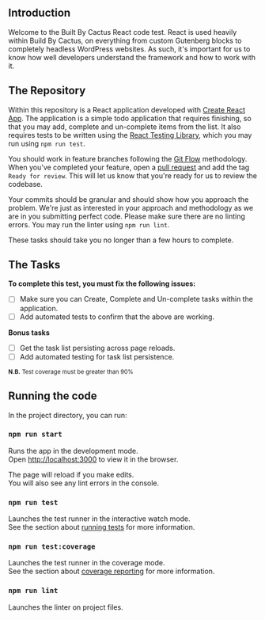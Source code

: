 ## Introduction

Welcome to the Built By Cactus React code test. React is used heavily within Build By Cactus, on everything from custom Gutenberg blocks to completely headless WordPress websites. As such, it's important for us to know how well developers understand the framework and how to work with it.



## The Repository

Within this repository is a React application developed with [Create React App](https://reactjs.org/docs/create-a-new-react-app.html). The application is a simple todo application that requires finishing, so that you may add, complete and un-complete items from the list. It also requires tests to be written using the [React Testing Library](https://testing-library.com/docs/react-testing-library/intro), which you may run using `npm run test`.

You should work in feature branches following the [Git Flow](https://builtbycactus.github.io/docs/git/setup) methodology. When you've completed your feature, open a [pull request](https://builtbycactus.github.io/docs/git/pull-requests) and add the tag `Ready for review`. This will let us know that you're ready for us to review the codebase.

Your commits should be granular and should show how you approach the problem. We're just as interested in your approach and methodology as we are in you submitting perfect code. Please make sure there are no linting errors. You may run the linter using `npm run lint`.

These tasks should take you no longer than a few hours to complete.



## The Tasks

**To complete this test, you must fix the following issues:**

- [ ] Make sure you can Create, Complete and Un-complete tasks within the application.
- [ ] Add automated tests to confirm that the above are working.

**Bonus tasks**

- [ ] Get the task list persisting across page reloads.
- [ ] Add automated testing for task list persistence.

<small>**N.B.** Test coverage must be greater than 90%</small>



## Running the code

In the project directory, you can run:

### `npm run start`

Runs the app in the development mode.<br />
Open [http://localhost:3000](http://localhost:3000) to view it in the browser.

The page will reload if you make edits.<br />
You will also see any lint errors in the console.

### `npm run test`

Launches the test runner in the interactive watch mode.<br />
See the section about [running tests](https://facebook.github.io/create-react-app/docs/running-tests) for more information.

### `npm run test:coverage`

Launches the test runner in the coverage mode.<br />
See the section about [coverage reporting](https://create-react-app.dev/docs/running-tests/#coverage-reporting) for more information.

### `npm run lint`

Launches the linter on project files.
